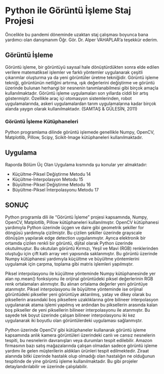 # Python ile Görüntü İşleme Staj Projesi
Öncelikle bu pandemi döneminde uzaktan staj çalışması boyunca bana yardımcı olan danışmanım Öğr. Gör. Dr. Alper VAHAPLAR’a teşekkür ederim.

## Görüntü İşleme
Görüntü işleme, bir görüntüyü sayısal hale dönüştürdükten sonra elde edilen verilere matematiksel işlemler ve farklı yöntemler uygulanarak çeşitli çıkarımlar oluşturma ya da yeni görüntüler üretme tekniğidir. Görüntü işleme tekniği, görüntünün netliğini artırma, ışık değerlerini değiştirme ve görüntü üzerinde bulunan herhangi bir nesnenin tanımlanabilmesi gibi birçok amaçla kullanılmaktadır. Görüntü işleme uygulamaları son yıllarda ciddi bir artış göstermiştir. Özellikle araç içi otomasyon sistemlerinden, robot uygulamalarında, askeri uygulamalardan tarım uygulamalarına kadar birçok alanda yaygın olarak kullanılmaktadır. (SAMTAŞ & GÜLESİN, 2011)

### Görüntü İşleme Kütüphaneleri
Python programlama dilinde görüntü işlemede genellikle Numpy, OpenCV, Matplotlib, Pillow, Scipy, Scikit-Image kütüphaneleri kullanılmaktadır.

## Uygulama
Raporda Bölüm Üç Olan	Uygulama kısmında şu konular yer almaktadır:
- Küçültme-Piksel Değiştirme Metodu	14
- Küçültme-İnterpolasyon Metodu	15
- Büyültme-Piksel Değiştirme Metodu	16
- Büyültme-Piksel İnterpolasyonu Metodu	17

## SONUÇ
Python programla dili ile “Görüntü İşleme” projesi kapsamında, Numpy, OpenCV, Matplotlib, Pillow kütüphaneleri kullanılmıştır. OpenCV kütüphanesi yardımıyla Python üzerinde üçgen ve daire gibi geometrik şekiller for döngüsü yardımıyla çizilmiştir. Bu çizilen şekiller üzerinde grayscale dönüşüm yapılarak edge detection uygulanmıştır. Ayrıca elektronik bir ortamda çizilen renkli bir görüntü, dijital olarak Python üzerinde okutulmuştur. Bu okutulan görüntü Kırmızı, Yeşil ve Mavi (RGB) renklerinden oluştuğu için çift katlı array veri yapısında saklanmıştır. Bu görüntü üzerinde Numpy kütüphanesi yardımıyla küçültme ve büyültme yöntemlerini uygulamak için çarpma, toplama gibi matris işlemleri yapılmıştır. 

Piksel interpolasyonu ile küçültme yönteminde Numpy kütüphanesinde yer alan np.mean() fonksiyonu ile orijinal görüntüdeki piksel değerlerinin RGB renk ortalamaları alınmıştır. Bu alınan ortalama değerler yeni görüntüye atanmıştır. Piksel interpolasyonu ile büyültme yönteminde ise orijinal görüntüdeki pikseller yeni görüntüye aktarılmış, yatay ve dikey olarak bu piksellerin arasındaki boş piksellere uzaklıklarına göre bilineer interpolasyon uygulanarak atama işlemi yapılmış ve ardından bu piksellerin arasında kalan boş pikseller de yeni piksellerin bilineer interpolasyonu ile atanmıştır. Bu sayede tek boyut üzerinde çalışan bilineer interpolasyonu iki kez uygulanarak iki boyutlu olan görüntülerdeki uygulaması sağlanmıştır.

Python üzerinde OpenCV gibi kütüphaneler kullanarak görüntü işleme kapsamında anlık kamera görüntüleri üzerindeki canlı ve cansız nesnelerin tespiti, bu nesnelerin davranışları veya durumları tespit edilebilir. Amazon firmasının bazı satış mağazalarında çalışan olmadan sadece görüntü işleme yardımı ile gelen müşterilerin aldıkları ürünleri tespit edilmektedir. Ziraat alanında bitki üzerinde hastalık olup olmadığı olan hastalığın ne olduğunun tespitinde de yine görüntü işleme kullanılmaktadır. Bu gibi projeler detaylandırılabilir ve üzerinde çalışılabilir.
